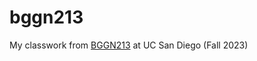 # bggn213
My classwork from [BGGN213]([url](https://bioboot.github.io/bggn213_F23/schedule/#0)) at UC San Diego (Fall 2023)
